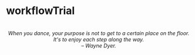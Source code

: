 # workflowTrial
<!-- QUOTE:START -->
<p align="center"><br><i>When you dance, your purpose is not to get to a certain place on the floor. It's to enjoy each step along the way.</i><br><i>– Wayne Dyer.</i><br></p>
<!-- QUOTE:END -->

